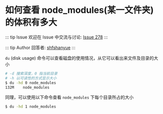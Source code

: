 # 如何查看 node_modules(某一文件夹) 的体积有多大



::: tip Issue 
 欢迎在 Issue 中交流与讨论: [Issue 278](https://github.com/shfshanyue/Daily-Question/issues/278) 
:::

::: tip Author 
回答者: [shfshanyue](https://github.com/shfshanyue) 
:::

`du` (disk usage) 命令可以查看磁盘的使用情况，从它可以看出来文件及目录的大小

``` bash
# -d 搜索深度，0 指当前目录
# -h 以可读性的方式显示大小
$ du -hd 0 node_modules
132M    node_modules
```

同理，可以使用以下命令查看 `node_modules` 下每个目录所占的大小

``` bash
$ du -hd 1 node_modules
```